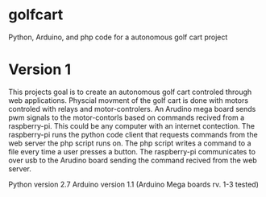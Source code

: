 golfcart
========

Python, Arduino, and php code for a autonomous golf cart project

Version 1
=========

This projects goal is to create an autonomous golf cart controled through web applications. Physcial movment of the golf cart is done with motors controled with relays and motor-controlers. An Arudino mega board sends pwm signals to the motor-contorls based on commands recived from a raspberry-pi. This could be any computer with an internet contection. The raspberry-pi runs the python code client that requests commands from the web server the php script runs on. The php script writes a command to a file every time a user presses a button. The raspberry-pi communicates to over usb to the Arudino board sending the command recived from the web server. 

Python version 2.7
Arduino version 1.1 (Arduino Mega boards rv. 1-3 tested)
